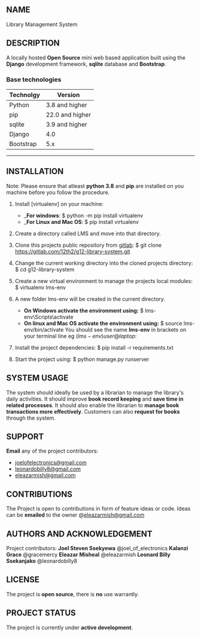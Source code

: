 ## NAME
Library Management System

## DESCRIPTION
A locally hosted **Open Source** mini web based application built using the **Django** development framework, **sqlite** database and **Bootstrap**.

### Base technologies
|Technolgy     | Version         |
|------------- | -------------   |
|Python        | 3.8 and higher  |
|pip           | 22.0 and higher |
|sqlite        | 3.9 and higher  |
|Django        | 4.0             |
|Bootstrap     | 5.x             |

- - - -

## INSTALLATION
Note: Please ensure that atleast **python 3.8** and **pip** are installed on you machine before you follow the procedure. 

1. Install [virtualenv] on your machine:
    * ___For windows__:
    $ python -m pip install virtualenv
    * ___For Linux and Mac OS__:
    $ pip install virtualenv
2. Create a directory called LMS and move into that directory.

3. Clone this projects public repository from [gitlab](https://gitlab.com):
    $ git clone https://gitlab.com/12th2/g12-library-system.git

4. Change the current working directory into the cloned projects directory:
    $ cd g12-library-system

5. Create a new virtual environment to manage the projects local modules:
    $ virtualenv lms-env

6. A new folder lms-env will be created in the current directory.
    * __On Windows activate the environment using:__
    $ lms-env\Scripts\activate
    * __On linux and Mac OS activate the environment using:__
    $ source lms-env/bin/activate
You should see the name __lms-env__ in brackets on your terminal line eg 
    $(lms-env)user@laptop:~$

6. Install the project dependencies:
    $ pip install -r requirements.txt

7. Start the project using:
    $ python manage.py runserver

## SYSTEM USAGE
The system should ideally be used by a librarian to manage the library's daily activities. It should improve __book record keeping__ and __save time in related processes__. It should also enable the librarian to __manage book transactions more effectively__. 
Customers can also __request for books__ through the system.

## SUPPORT
__Email__ any of the project contributors:
* joelofelectronics@gmail.com
* leonardobilly8@gmail.com
* eleazarmish@gmail.com 

## CONTRIBUTIONS
The Project is open to contributions in form of feature ideas or code.
Ideas can be __emailed__ to the owner @eleazarmish@gmail.com

## AUTHORS AND ACKNOWLEDGEMENT
Project contributors:
__Joel Steven Ssekyewa__ @joel_of_electronics
__Kalanzi Grace__ @gracemercy
__Eleazar Misheal__ @eleazarmish
__Leonard Billy Ssekanjako__ @leonardobilly8

## LICENSE
The project is __open source__, there is __no__ use warrantly. 

## PROJECT STATUS
The project is currently under __active development__. 
